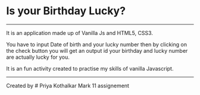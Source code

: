 # Is your Birthday Lucky?

<hr>
It is an application made up of Vanilla Js and HTML5, CSS3.

You have to input Date of birth and your lucky number then 
by clicking on the check button you will get an output id your 
birthday and lucky number are actually lucky for you.

It is an fun activity created to practise my skills of vanilla
Javascript.

<hr>
Created by 
# Priya Kothalkar
 Mark 11 assignement
